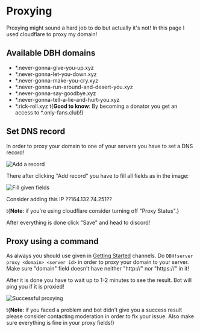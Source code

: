 # Proxying

Proxying might sound a hard job to do but actually it's not! In this page I used cloudflare to proxy my domain!

## Available DBH domains

* *.never-gonna-give-you-up.xyz
* *.never-gonna-let-you-down.xyz
* *.never-gonna-make-you-cry.xyz
* *.never-gonna-run-around-and-desert-you.xyz
* *.never-gonna-say-goodbye.xyz
* *.never-gonna-tell-a-lie-and-hurt-you.xyz
* *.rick-roll.xyz
t{**Good to know**: By becoming a donator you get an access to *.only-fans.club!}

## Set DNS record

In order to proxy your domain to one of your servers you have to set a DNS record!

![Add a record](/content/add-record.png)

There after clicking "Add record" you have to fill all fields as in the image:

![Fill given fields](/content/proxy-fields.png)

Consider adding this IP ??164.132.74.251??

t{**Note**: if you're using cloudflare consider turning off "Proxy Status".}

After everything is done click "Save" and head to discord!

## Proxy using a command

As always you should use given in [Getting Started](/getting-started) channels. Do `DBH!server proxy <domain> <server id>` in order to proxy your domain to your server. Make sure "domain" field doesn't have neither "http://" nor "https://" in it!

After it is done you have to wait up to 1-2 minutes to see the result. Bot will ping you if it is proxied!

![Successful proxying](/content/proxying-success.png)

t{**Note**: if you faced a problem and bot didn't give you a success result please consider contacting moderation in order to fix your issue. Also make sure everything is fine in your proxy fields!}
